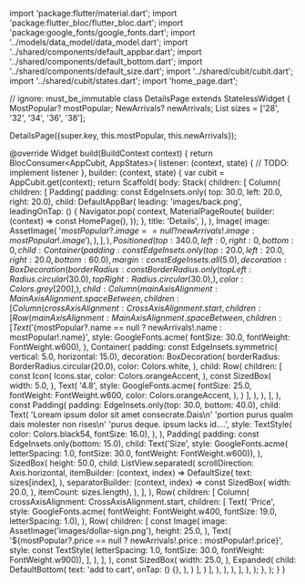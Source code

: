 import 'package:flutter/material.dart';
import 'package:flutter_bloc/flutter_bloc.dart';
import 'package:google_fonts/google_fonts.dart';
import '../models/data_model/data_model.dart';
import '../shared/components/default_appbar.dart';
import '../shared/components/default_bottom.dart';
import '../shared/components/default_size.dart';
import '../shared/cubit/cubit.dart';
import '../shared/cubit/states.dart';
import 'home_page.dart';

// ignore: must_be_immutable
class DetailsPage extends StatelessWidget {
MostPopular? mostPopular;
NewArrivals? newArrivals;
List sizes = ['28', '32', '34', '36', '38'];

DetailsPage({super.key, this.mostPopular, this.newArrivals});

@override
Widget build(BuildContext context) {
return BlocConsumer<AppCubit, AppStates>(
listener: (context, state) {
// TODO: implement listener
},
builder: (context, state) {
var cubit = AppCubit.get(context);
return Scaffold(
body: Stack(
children: [
Column(
children: [
Padding(
padding: const EdgeInsets.only(
top: 30.0, left: 20.0, right: 20.0),
child: DefaultAppBar(
leading: 'images/back.png',
leadingOnTap: () {
Navigator.pop(
context,
MaterialPageRoute(
builder: (context) => const HomePage(),
));
},
title: 'Details',
),
),
Image(
image: AssetImage(
'${mostPopular?.image == null ? newArrivals!.image : mostPopular!.image}'),
),
],
),
Positioned(
top: 340.0,
left: 0,
right: 0,
bottom: 0,
child: Container(
padding: const EdgeInsets.only(
top: 20.0, left: 20.0, right: 20.0, bottom: 60.0),
margin: const EdgeInsets.all(5.0),
decoration: BoxDecoration(
borderRadius: const BorderRadius.only(
topLeft: Radius.circular(30.0),
topRight: Radius.circular(30.0),
),
color: Colors.grey[200],
),
child: Column(
mainAxisAlignment: MainAxisAlignment.spaceBetween,
children: [
Column(
crossAxisAlignment: CrossAxisAlignment.start,
children: [
Row(
mainAxisAlignment: MainAxisAlignment.spaceBetween,
children: [
Text(
'${mostPopular?.name == null ? newArrivals!.name : mostPopular!.name}',
style: GoogleFonts.acme(
fontSize: 30.0,
fontWeight: FontWeight.w600),
),
Container(
padding: const EdgeInsets.symmetric(
vertical: 5.0, horizontal: 15.0),
decoration: BoxDecoration(
borderRadius: BorderRadius.circular(20.0),
color: Colors.white,
),
child: Row(
children: [
const Icon(
Icons.star,
color: Colors.orangeAccent,
),
const SizedBox(
width: 5.0,
),
Text(
'4.8',
style: GoogleFonts.acme(
fontSize: 25.0,
fontWeight: FontWeight.w600,
color: Colors.orangeAccent,
),
)
],
),
),
],
),
const Padding(
padding: EdgeInsets.only(top: 30.0, bottom: 40.0),
child: Text(
'Loream ipsum dolor sit amet consecrate.Dais\n'
'portion purus qualm dais molester non rises\n'
'purus deque. ipsum lacks id....',
style: TextStyle(
color: Colors.black54, fontSize: 16.0),
),
),
Padding(
padding: const EdgeInsets.only(bottom: 15.0),
child: Text('Size',
style: GoogleFonts.acme(
letterSpacing: 1.0,
fontSize: 30.0,
fontWeight: FontWeight.w600)),
),
SizedBox(
height: 50.0,
child: ListView.separated(
scrollDirection: Axis.horizontal,
itemBuilder: (context, index) => DefaultSize(
text: sizes[index],
),
separatorBuilder: (context, index) =>
const SizedBox(
width: 20.0,
),
itemCount: sizes.length),
),
],
),
Row(
children: [
Column(
crossAxisAlignment: CrossAxisAlignment.start,
children: [
Text(
'Price',
style: GoogleFonts.acme(
fontWeight: FontWeight.w400,
fontSize: 19.0,
letterSpacing: 1.0),
),
Row(
children: [
const Image(
image: AssetImage('images/dollar-sign.png'),
height: 25.0,
),
Text(
'${mostPopular?.price == null ? newArrivals!.price : mostPopular!.price}',
style: const TextStyle(
letterSpacing: 1.0,
fontSize: 30.0,
fontWeight: FontWeight.w900)),
],
),
],
),
const SizedBox(
width: 25.0,
),
Expanded(
child: DefaultBottom(
text: 'add to cart',
onTap: () {},
),
)
],
)
],
),
),
),
],
),
);
},
);
}
}
